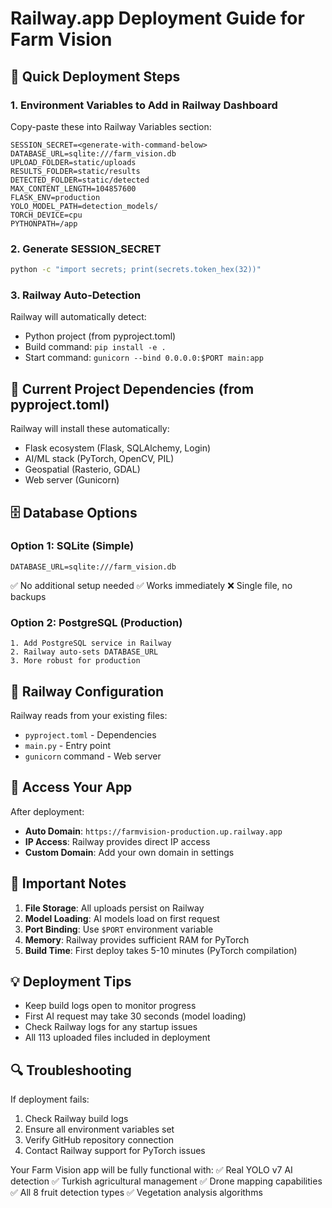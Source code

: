 # Railway.app Deployment Guide for Farm Vision

## 🚀 Quick Deployment Steps

### 1. Environment Variables to Add in Railway Dashboard

Copy-paste these into Railway Variables section:

```
SESSION_SECRET=<generate-with-command-below>
DATABASE_URL=sqlite:///farm_vision.db
UPLOAD_FOLDER=static/uploads
RESULTS_FOLDER=static/results
DETECTED_FOLDER=static/detected
MAX_CONTENT_LENGTH=104857600
FLASK_ENV=production
YOLO_MODEL_PATH=detection_models/
TORCH_DEVICE=cpu
PYTHONPATH=/app
```

### 2. Generate SESSION_SECRET
```bash
python -c "import secrets; print(secrets.token_hex(32))"
```

### 3. Railway Auto-Detection
Railway will automatically detect:
- Python project (from pyproject.toml)
- Build command: `pip install -e .`
- Start command: `gunicorn --bind 0.0.0.0:$PORT main:app`

## 📁 Current Project Dependencies (from pyproject.toml)

Railway will install these automatically:
- Flask ecosystem (Flask, SQLAlchemy, Login)
- AI/ML stack (PyTorch, OpenCV, PIL)
- Geospatial (Rasterio, GDAL)
- Web server (Gunicorn)

## 🗄️ Database Options

### Option 1: SQLite (Simple)
```
DATABASE_URL=sqlite:///farm_vision.db
```
✅ No additional setup needed
✅ Works immediately
❌ Single file, no backups

### Option 2: PostgreSQL (Production)
```
1. Add PostgreSQL service in Railway
2. Railway auto-sets DATABASE_URL
3. More robust for production
```

## 🔧 Railway Configuration

Railway reads from your existing files:
- `pyproject.toml` - Dependencies
- `main.py` - Entry point
- `gunicorn` command - Web server

## 📱 Access Your App

After deployment:
- **Auto Domain**: `https://farmvision-production.up.railway.app`
- **IP Access**: Railway provides direct IP access
- **Custom Domain**: Add your own domain in settings

## 🚨 Important Notes

1. **File Storage**: All uploads persist on Railway
2. **Model Loading**: AI models load on first request
3. **Port Binding**: Use `$PORT` environment variable
4. **Memory**: Railway provides sufficient RAM for PyTorch
5. **Build Time**: First deploy takes 5-10 minutes (PyTorch compilation)

## 💡 Deployment Tips

- Keep build logs open to monitor progress
- First AI request may take 30 seconds (model loading)
- Check Railway logs for any startup issues
- All 113 uploaded files included in deployment

## 🔍 Troubleshooting

If deployment fails:
1. Check Railway build logs
2. Ensure all environment variables set
3. Verify GitHub repository connection
4. Contact Railway support for PyTorch issues

Your Farm Vision app will be fully functional with:
✅ Real YOLO v7 AI detection
✅ Turkish agricultural management
✅ Drone mapping capabilities
✅ All 8 fruit detection types
✅ Vegetation analysis algorithms